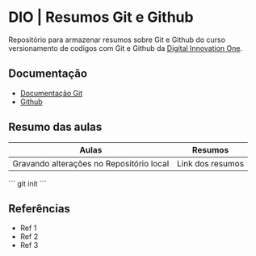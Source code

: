 # DIO | Resumos Git e Github

Repositório para armazenar resumos sobre Git e Github do curso versionamento de codigos com Git e Github da [Digital Innovation One](https://web.dio.me/course/versionamento-de-codigo-com-git-e-github/learning/599dd3dd-d189-474f-a55c-22f37b4472da?back=/track/santander-bootcamp-2023-ciencia-de-dados-com-python&tab=undefined&moduleId=undefined).

## Documentação
- [Documentação Git](https://git-scm.com/doc)
- [Github](https://github.com/dashboard)

## Resumo das aulas
| Aulas | Resumos |
|-------|---------|
| Gravando alterações no Repositório local | Link dos resumos |

´´´
git init
´´´
## Referências

- Ref 1
- Ref 2
- Ref 3
